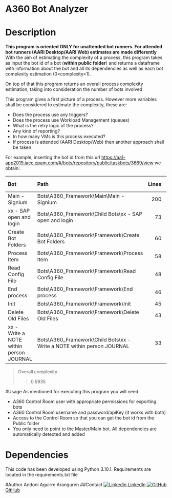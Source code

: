 # A360 Bot Analyzer

# Description
**This program is oriented ONLY for unattended bot runners. For attended bot runners (AARI Desktop/AARI Web) estimates are made differently**
With the aim of estimating the complexity of a process, this program takes as input the bot id of a bot (**within public folder**) and returns a dataframe with information
about the bot and all its dependencies as well as each bot complexity estimation (0<complexity<1).

On top of that this program returns an overall process complexity estimation, taking into consideration the number of bots involved

This program gives a first picture of a process. However more variables shall be considered to estimate the complexity, these are:

* Does the process use any triggers?
* Does the process use Workload Management (queues)
* What is the retry logic of the process?
* Any kind of reporting?
* In how many VMs is this process executed?
* If process is attended (AARI Desktop/Web) then another approach shall be taken

For example, inserting the bot id from this url https://aa1-app2019.iacc.epam.com/#/bots/repository/public/taskbots/3669/view
we obtain: 

| Bot                                     | Path                                                                   |   Lines |   Variables |   Packages | Error Handling   | Loops   | Steps   | Comments   | Scripts   | Email send   |   Complexity |
|:----------------------------------------|:-----------------------------------------------------------------------|--------:|------------:|-----------:|:-----------------|:--------|:--------|:-----------|:----------|:-------------|-------------:|
| Main - Signium                          | Bots\A360_Framework\Main\Main - Signium                                |     200 |          27 |         18 | True             | True    | True    | True       | False     | True         |     0.9275   |
| xx - SAP open and login                 | Bots\A360_Framework\Child Bots\xx - SAP open and login                 |      73 |          19 |         42 | True             | False   | True    | True       | True      | True         |     0.8935   |
| Create Bot Folders                      | Bots\A360_Framework\Framework\Create Bot Folders                       |      60 |          15 |         26 | True             | False   | True    | True       | False     | False        |     0.844167 |
| Process Item                            | Bots\A360_Framework\Framework\Process Item                             |      58 |          12 |         11 | True             | False   | True    | True       | False     | False        |     0.782667 |
| Read Config File                        | Bots\A360_Framework\Framework\Read Config File                         |      48 |           7 |         12 | True             | False   | True    | True       | False     | False        |     0.7535   |
| End process                             | Bots\A360_Framework\Framework\End process                              |      46 |          15 |         18 | True             | True    | True    | True       | False     | True         |     0.7895   |
| Init                                    | Bots\A360_Framework\Framework\Init                                     |      45 |           7 |         14 | True             | True    | True    | True       | False     | False        |     0.754167 |
| Delete Old Files                        | Bots\A360_Framework\Framework\Delete Old Files                         |      43 |           8 |         16 | True             | True    | True    | True       | False     | False        |     0.759333 |
| xx - Write a NOTE within person JOURNAL | Bots\A360_Framework\Child Bots\xx - Write a NOTE within person JOURNAL |      33 |          13 |         14 | True             | False   | True    | True       | False     | False        |     0.745167 |

>Overall complexity
>>0.5935
> 
#Usage
As mentioned for executing this program you will need:

* A360 Control Room user with appropriate permissions for exporting bots
* A360 Control Room username and password/apiKey (it works with both)
* Access to the Control Room so that you can get the bot id from the Public folder
* You only need to point to the Master/Main bot. All dependencies are automatically detected and added

# Dependencies
This code has been developed using Python 3.10.1. Requirements are located in the requirements.txt file

#Author
Andoni Aguirre Aranguren
##Contact
[![Linkedin](https://i.stack.imgur.com/gVE0j.png) LinkedIn](https://www.linkedin.com/in/aaguirrearanguren)
[![GitHub](https://i.stack.imgur.com/tskMh.png) GitHub](https://github.com/aagirre92)